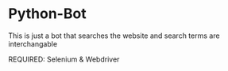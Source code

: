 # Python-Bot

This is just a bot that searches 
the website and search terms are interchangable

REQUIRED: Selenium & Webdriver 

